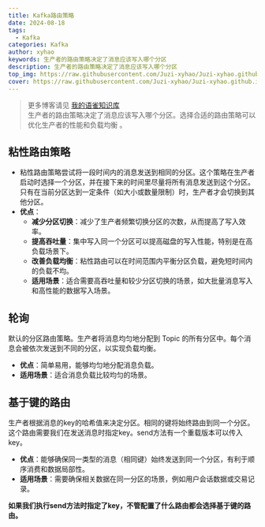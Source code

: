 ```yaml
---
title: Kafka路由策略
date: 2024-08-18
tags:
  - Kafka
categories: Kafka
author: xyhao
keywords: 生产者的路由策略决定了消息应该写入哪个分区
description: 生产者的路由策略决定了消息应该写入哪个分区
top_img: https://raw.githubusercontent.com/Juzi-xyhao/Juzi-xyhao.github.io/master/assets/articleCover/Kafka.png
cover: https://raw.githubusercontent.com/Juzi-xyhao/Juzi-xyhao.github.io/master/assets/articleCover/Kafka.png
---
```




> 更多博客请见 [我的语雀知识库](https://www.yuque.com/u41117719/xd1qgc)  
> 生产者的路由策略决定了消息应该写入哪个分区。选择合适的路由策略可以优化生产者的性能和负载均衡 。

## 粘性路由策略

- 粘性路由策略尝试将一段时间内的消息发送到相同的分区。这个策略在生产者启动时选择一个分区，并在接下来的时间里尽量将所有消息发送到这个分区。只有在当前分区达到一定条件（如大小或数量限制）时，生产者才会切换到其他分区。
- **优点**：
   - **减少分区切换**：减少了生产者频繁切换分区的次数，从而提高了写入效率。
   - **提高吞吐量**：集中写入同一个分区可以提高磁盘的写入性能，特别是在高负载场景下。
   - **改善负载均衡**：粘性路由可以在时间范围内平衡分区负载，避免短时间内的负载不均。
   - **适用场景**：适合需要高吞吐量和较少分区切换的场景，如大批量消息写入和高性能的数据写入场景。

## 轮询
 默认的分区路由策略。生产者将消息均匀地分配到 Topic 的所有分区中。每个消息会被依次发送到不同的分区，以实现负载均衡。  

- **优点**：简单易用，能够均匀地分配消息负载。
- **适用场景**：适合消息负载比较均匀的场景。

## 基于键的路由
 生产者根据消息的key的哈希值来决定分区。相同的键将始终路由到同一个分区。  这个路由需要我们在发送消息时指定key。send方法有一个重载版本可以传入key。

- **优点**：能够确保同一类型的消息（相同键）始终发送到同一个分区，有利于顺序消费和数据局部性。
- **适用场景**：需要确保相关数据在同一分区的场景，例如用户会话数据或交易记录。

**如果我们执行send方法时指定了key，不管配置了什么路由都会选择基于键的路由。**

